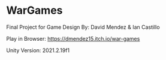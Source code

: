 # WarGames
Final Project for Game Design
By: David Mendez & Ian Castillo

Play in Browser: https://dmendez15.itch.io/war-games

Unity Version: 2021.2.19f1
